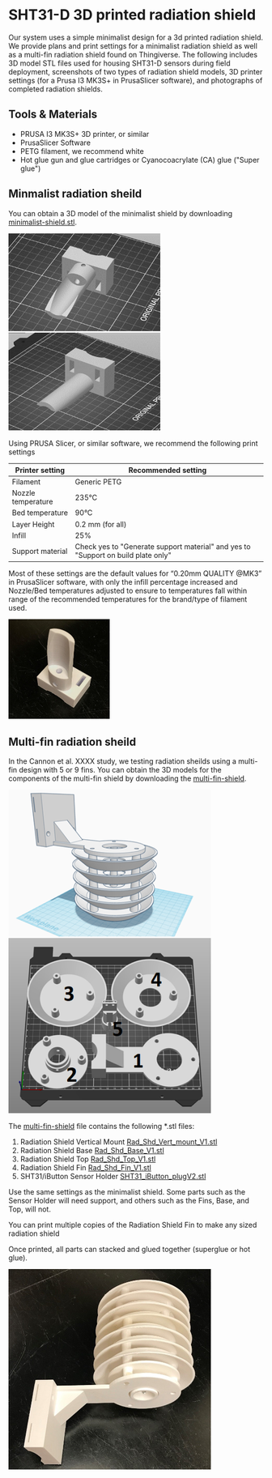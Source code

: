 # SHT31-D 3D printed radiation shield

Our system uses a simple minimalist design for a 3d printed radiation shield. We provide plans and print settings for a minimalist radiation shield as well as a multi-fin radiation shield found on Thingiverse.  The following includes 3D model STL files used for housing SHT31-D sensors during field deployment, screenshots of two types of radiation shield models, 3D printer settings (for a Prusa I3 MK3S+ in PrusaSlicer software), and photographs of completed radiation shields.

## Tools & Materials
* PRUSA I3 MK3S+ 3D printer, or similar
* PrusaSlicer Software
* PETG filament, we recommend white
* Hot glue gun and glue cartridges or Cyanocoacrylate (CA) glue ("Super glue")

## Minmalist radiation sheild

You can obtain a 3D model of the minimalist shield by downloading [minimalist-shield.stl](../files/minimalist-shield.stl).

<img src=../figs/shieldprint-1.png width=300></img>
<img src=../figs/shieldprint-2.png width=300></img>

Using PRUSA Slicer, or similar software, we recommend the following print settings

| Printer setting | Recommended setting |
|----|---|
|Filament | Generic PETG |
| Nozzle temperature | 235°C |
| Bed temperature | 90°C |
| Layer Height | 0.2 mm (for all) |
| Infill | 25% |
| Support material | Check yes to "Generate support material" and yes to "Support on build plate only" |

Most of these settings are the default values for “0.20mm QUALITY @MK3” in PrusaSlicer software, with only the infill percentage increased and Nozzle/Bed temperatures adjusted to ensure to temperatures fall within range of the recommended temperatures for the brand/type of filament used.

<img src=../figs/shieldprint-3.jpg width=200></img>

## Multi-fin radiation sheild

In the Cannon et al. XXXX study, we testing radiation sheilds using a multi-fin design with 5 or 9 fins. You can obtain the 3D models for the components of the multi-fin shield by downloading the [multi-fin-shield](../files/multi-fin-shield/).

<img src=../figs/shieldprint-4.png width=400></img><br>
<img src=../figs/shieldprint-5.png width=400></img>

The [multi-fin-shield](../files/multi-fin-shield/) file contains the following \*.stl files:

1.  Radiation Shield Vertical Mount [Rad_Shd_Vert_mount_V1.stl](../files/multi-fin-shield/Rad_Shd_Vert_mount_V1.stl)
2.	Radiation Shield Base [Rad_Shd_Base_V1.stl](..files/mult-fin-shield/Rad_Shd_Base_V1.stl)
3.	Radiation Shield Top [Rad_Shd_Top_V1.stl](..files/multi-fin-shield/Rad_Shd_Top_V1.stl)
4.  Radiation Shield Fin [Rad_Shd_Fin_V1.stl](..files/multi-fin-shield/Rad_Shd_Fin_V1.stl)
5.	SHT31/iButton Sensor Holder [SHT31_iButton_plugV2.stl](..files/multi-fin-shield/SHT31_iButton_plugV2.stl)

Use the same settings as the minimalist shield. Some parts such as the Sensor Holder will need support, and others such as the Fins, Base, and Top, will not.

You can print multiple copies of the Radiation Shield Fin to make any sized radiation shield

Once printed, all parts can stacked and glued together (superglue or hot glue).

<img src=../figs/shieldprint-6.jpg width=400></img>
